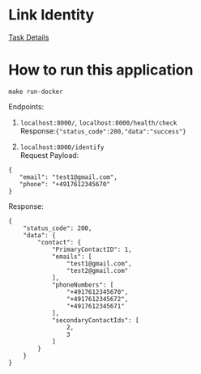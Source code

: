 # Link Identity

[Task Details]([url](https://github.com/mohitsethia/link-identity/blob/master/cmd/link-identity-api/README.md))

# How to run this application
`make run-docker`

Endpoints:
1. `localhost:8000/`, `localhost:8000/health/check` <br>
Response:`{"status_code":200,"data":"success"}`

2. `localhost:8000/identify` <br>
Request Payload: 
```
{
   "email": "test1@gmail.com",
   "phone": "+4917612345670"
}
```
Response:
```
{
    "status_code": 200,
    "data": {
        "contact": {
            "PrimaryContactID": 1,
            "emails": [
                "test1@gmail.com",
                "test2@gmail.com"
            ],
            "phoneNumbers": [
                "+4917612345670",
                "+4917612345672",
                "+4917612345671"
            ],
            "secondaryContactIds": [
                2,
                3
            ]
        }
    }
}
```
